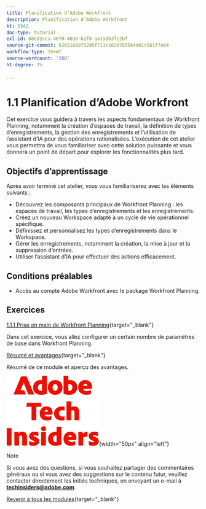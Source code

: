 ```yaml
---
title: Planification d’Adobe Workfront
description: Planification d’Adobe Workfront
kt: 5342
doc-type: tutorial
exl-id: 08ed2cca-4670-4038-b2f0-aa7adb3fc2bf
source-git-commit: 62651668752d5f711c102b763564d01c561f7eb4
workflow-type: tm+mt
source-wordcount: '200'
ht-degree: 2%

---
```


# 1.1 Planification d’Adobe Workfront

Cet exercice vous guidera à travers les aspects fondamentaux de Workfront Planning, notamment la création d’espaces de travail, la définition de types d’enregistrements, la gestion des enregistrements et l’utilisation de l’assistant d’IA pour des opérations rationalisées. L’exécution de cet atelier vous permettra de vous familiariser avec cette solution puissante et vous donnera un point de départ pour explorer les fonctionnalités plus tard.

## Objectifs d’apprentissage

Après avoir terminé cet atelier, vous vous familiariserez avec les éléments suivants :

- Découvrez les composants principaux de Workfront Planning : les espaces de travail, les types d’enregistrements et les enregistrements.
- Créez un nouveau Workspace adapté à un cycle de vie opérationnel spécifique.
- Définissez et personnalisez les types d’enregistrements dans le Workspace.
- Gérer les enregistrements, notamment la création, la mise à jour et la suppression d’entrées.
- Utiliser l’assistant d’IA pour effectuer des actions efficacement.

## Conditions préalables

- Accès au compte Adobe Workfront avec le package Workfront Planning.

## Exercices

[1.1.1 Prise en main de Workfront Planning](./ex1.md){target="_blank"}

Dans cet exercice, vous allez configurer un certain nombre de paramètres de base dans Workfront Planning.

[Résumé et avantages](./summary.md){target="_blank"}

Résumé de ce module et aperçu des avantages.

![Insiders de la technologie &#x200B;](./../../../assets/images/techinsiders.png){width="50px" align="left"}

>[!NOTE]
>
>Si vous avez des questions, si vous souhaitez partager des commentaires généraux ou si vous avez des suggestions sur le contenu futur, veuillez contacter directement les initiés techniques, en envoyant un e-mail à **techinsiders@adobe.com**.

[Revenir à tous les modules](../../../overview.md){target="_blank"}
